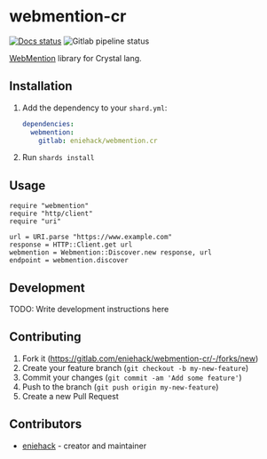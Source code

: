 # webmention-cr

[![Docs status](https://img.shields.io/badge/docs-available-brightgreen.svg?style=flat-square)](https://eniehack.gitlab.io/webmention.cr/)
![Gitlab pipeline status](https://img.shields.io/gitlab/pipeline/eniehack/webmention.cr/master?style=flat-square)

[WebMention](https://www.w3.org/TR/webmention) library for Crystal lang.

## Installation

1. Add the dependency to your `shard.yml`:

   ```yaml
   dependencies:
     webmention:
       gitlab: eniehack/webmention.cr
   ```

2. Run `shards install`

## Usage

```crystal
require "webmention"
require "http/client"
require "uri"

url = URI.parse "https://www.example.com"
response = HTTP::Client.get url
webmention = Webmention::Discover.new response, url
endpoint = webmention.discover
```

## Development

TODO: Write development instructions here

## Contributing

1. Fork it (<https://gitlab.com/eniehack/webmention-cr/-/forks/new>)
2. Create your feature branch (`git checkout -b my-new-feature`)
3. Commit your changes (`git commit -am 'Add some feature'`)
4. Push to the branch (`git push origin my-new-feature`)
5. Create a new Pull Request

## Contributors

- [eniehack](https://gitlab.com/eniehack) - creator and maintainer
